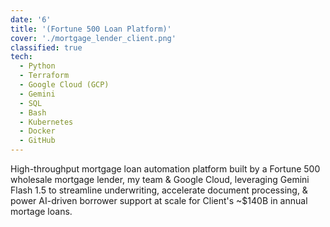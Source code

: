 ```yaml
---
date: '6'
title: '(Fortune 500 Loan Platform)'
cover: './mortgage_lender_client.png'
classified: true
tech:
  - Python
  - Terraform
  - Google Cloud (GCP)
  - Gemini
  - SQL
  - Bash
  - Kubernetes
  - Docker
  - GitHub
---
```


High-throughput mortgage loan automation platform built by a Fortune 500 wholesale mortgage lender, my team & Google Cloud, leveraging Gemini Flash 1.5 to streamline underwriting, accelerate document processing, & power AI-driven borrower support at scale for Client's ~$140B in annual mortage loans.
